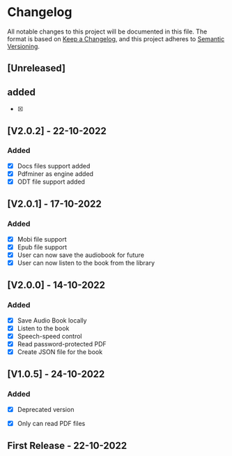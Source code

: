 # Changelog

All notable changes to this project will be documented in this file. The format is based on [Keep a Changelog](https://keepachangelog.com/en/1.0.0/), and this project adheres to [Semantic Versioning](https://semver.org/spec/v2.0.0.html).

## [Unreleased]

## added

- [x]

## [V2.0.2] - 22-10-2022    

### Added

- [x] Docs files support added
- [x] Pdfminer as engine added 
- [x] ODT file support added

## [V2.0.1] - 17-10-2022

### Added

- [x] Mobi file support
- [x] Epub file support
- [x] User can now save the audiobook for future
- [x] User can now listen to the book from the library

## [V2.0.0] - 14-10-2022

### Added

- [x] Save Audio Book locally
- [x] Listen to the book
- [x] Speech-speed control
- [x] Read password-protected PDF
- [x] Create JSON file for the book  

## [V1.0.5] -  24-10-2022

### Added

- [x] Deprecated version
- [x] Only can read PDF files  


## First Release - 22-10-2022   